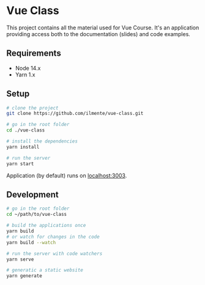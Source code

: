 # Vue Class

This project contains all the material used for Vue Course.
It's an application providing access both to the documentation (slides)
and code examples.

## Requirements

- Node 14.x
- Yarn 1.x

## Setup

```bash
# clone the project
git clone https://github.com/ilmente/vue-class.git

# go in the root folder
cd ./vue-class

# install the dependencies
yarn install

# run the server
yarn start
```

Application (by default) runs on [localhost:3003](http://localhost:3003).

## Development

```bash
# go in the root folder
cd ~/path/to/vue-class

# build the applications once
yarn build
# or watch for changes in the code
yarn build --watch

# run the server with code watchers
yarn serve

# generatic a static website
yarn generate
```
